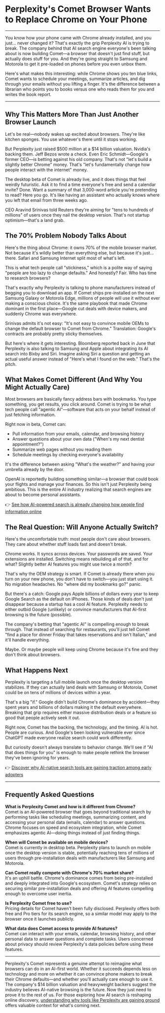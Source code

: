 # Perplexity's Comet Browser Wants to Replace Chrome on Your Phone

---

You know how your phone came with Chrome already installed, and you just... never changed it? That's exactly the grip Perplexity AI is trying to break. The company behind that AI search engine everyone's been talking about is now building Comet—a browser that doesn't just find stuff, but actually does stuff for you. And they're going straight to Samsung and Motorola to get it pre-loaded on phones before you even unbox them.

Here's what makes this interesting: while Chrome shows you ten blue links, Comet wants to schedule your meetings, summarize articles, and dig through your emails without you lifting a finger. It's the difference between a librarian who points you to books versus one who reads them for you and writes the book report.

---

## Why This Matters More Than Just Another Browser Launch

Let's be real—nobody wakes up excited about browsers. They're like kitchen sponges. You use whatever's there until it stops working.

But Perplexity just raised $500 million at a $14 billion valuation. Nvidia's backing them. Jeff Bezos wrote a check. Even Eric Schmidt—Google's former CEO—is betting against his old company. That's not "let's build a slightly better Chrome" money. That's "let's fundamentally change how people interact with the internet" money.

The desktop beta of Comet is already live, and it does things that feel weirdly futuristic. Ask it to find a time everyone's free and send a calendar invite? Done. Want a summary of that 3,000-word article you're pretending to read? Here you go. It's like having an assistant who actually knows where you left that email from three weeks ago.



CEO Aravind Srinivas told Reuters they're aiming for "tens to hundreds of millions" of users once they nail the desktop version. That's not startup optimism—that's a land grab.

## The 70% Problem Nobody Talks About

Here's the thing about Chrome: it owns 70% of the mobile browser market. Not because it's wildly better than everything else, but because it's just... there. Safari and Samsung Internet split most of what's left. 

This is what tech people call "stickiness," which is a polite way of saying "people are too lazy to change defaults." And honestly? Fair. Who has time to research browsers?

That's exactly why Perplexity is talking to phone manufacturers instead of begging you to download an app. If Comet ships pre-installed on the next Samsung Galaxy or Motorola Edge, millions of people will use it without ever making a conscious choice. It's the same playbook that made Chrome dominant in the first place—Google cut deals with device makers, and suddenly Chrome was everywhere.

Srinivas admits it's not easy: "It's not easy to convince mobile OEMs to change the default browser to Comet from Chrome." Translation: Google's contracts are probably pretty sticky themselves.

But here's where it gets interesting. Bloomberg reported back in June that Perplexity is also talking to Samsung and Apple about integrating its AI search into Bixby and Siri. Imagine asking Siri a question and getting an actual useful answer instead of "Here's what I found on the web." That's the pitch.

## What Makes Comet Different (And Why You Might Actually Care)

Most browsers are basically fancy address bars with bookmarks. You type something, you get results, you click around. Comet is trying to be what tech people call "agentic AI"—software that acts on your behalf instead of just fetching information.

Right now in beta, Comet can:
- Pull information from your emails, calendar, and browsing history
- Answer questions about your own data ("When's my next dentist appointment?")
- Summarize web pages without you reading them
- Schedule meetings by checking everyone's availability

It's the difference between asking "What's the weather?" and having your umbrella already by the door.

OpenAI is reportedly building something similar—a browser that could book your flights and manage your finances. So this isn't just Perplexity being ambitious. This is the entire AI industry realizing that search engines are about to become personal assistants.

👉 [See how AI-powered search is already changing how people find information online](https://pplx.ai/ixkwood69619635)

## The Real Question: Will Anyone Actually Switch?

Here's the uncomfortable truth: most people don't care about browsers. They care about whether stuff loads fast and doesn't break.

Chrome works. It syncs across devices. Your passwords are saved. Your extensions are installed. Switching means rebuilding all of that, and for what? Slightly better AI features you might use twice a month?

That's why the OEM strategy is smart. If Comet is already there when you turn on your new phone, you don't have to switch—you just start using it. No migration headaches. No "where did my bookmarks go?" panic.

But there's a catch: Google pays Apple billions of dollars every year to keep Google Search as the default on iPhones. Those kinds of deals don't just disappear because a startup has a cool AI feature. Perplexity needs to either outbid Google (unlikely) or convince manufacturers that AI-first browsing is the future (possible).

The company's betting that "agentic AI" is compelling enough to break through. That instead of searching for restaurants, you'll just tell Comet "find a place for dinner Friday that takes reservations and isn't Italian," and it'll handle everything.

Maybe. Or maybe people will keep using Chrome because it's fine and they don't think about browsers.

## What Happens Next

Perplexity is targeting a full mobile launch once the desktop version stabilizes. If they can actually land deals with Samsung or Motorola, Comet could be on tens of millions of devices within a year.

That's a big "if." Google didn't build Chrome's dominance by accident—they spent years and billions of dollars making it the default everywhere. Breaking that grip requires either massive distribution deals or a feature so good that people actively seek it out.

Right now, Comet has the backing, the technology, and the timing. AI is hot. People are curious. And Google's been looking vulnerable ever since ChatGPT made everyone realize search could work differently.

But curiosity doesn't always translate to behavior change. We'll see if "AI that does things for you" is enough to make people rethink the browser they've been ignoring for years.

👉 [Discover why AI-native search tools are gaining traction among early adopters](https://pplx.ai/ixkwood69619635)

---

## Frequently Asked Questions

**What is Perplexity Comet and how is it different from Chrome?**  
Comet is an AI-powered browser that goes beyond traditional search by performing tasks like scheduling meetings, summarizing content, and accessing your personal data (emails, calendar) to answer questions. Chrome focuses on speed and ecosystem integration, while Comet emphasizes agentic AI—doing things instead of just finding things.

**When will Comet be available on mobile devices?**  
Comet is currently in desktop beta. Perplexity plans to launch on mobile once the desktop version is stable, potentially reaching tens of millions of users through pre-installation deals with manufacturers like Samsung and Motorola.

**Can Comet really compete with Chrome's 70% market share?**  
It's an uphill battle. Chrome's dominance comes from being pre-installed and deeply integrated into Google's ecosystem. Comet's strategy relies on securing similar pre-installation deals and offering AI features compelling enough to overcome user inertia.

**Is Perplexity Comet free to use?**  
Pricing details for Comet haven't been fully disclosed. Perplexity offers both free and Pro tiers for its search engine, so a similar model may apply to the browser once it launches publicly.

**What data does Comet access to provide AI features?**  
Comet can interact with your emails, calendar, browsing history, and other personal data to answer questions and complete tasks. Users concerned about privacy should review Perplexity's data policies before using these features.

---

Perplexity's Comet represents a genuine attempt to reimagine what browsers can do in an AI-first world. Whether it succeeds depends less on technology and more on whether it can convince phone makers to break their Chrome defaults—and whether you'll actually care enough to use it. The company's $14 billion valuation and heavyweight backers suggest the industry believes AI-native browsing is the future. Now they just need to prove it to the rest of us. For those exploring how AI search is reshaping online discovery, [understanding why tools like Perplexity are gaining ground](https://pplx.ai/ixkwood69619635) offers valuable context for what's coming next.
